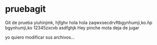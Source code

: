 ﻿# pruebagit
Git de prueba yiuhinjmk,
hjfghv
hola
hola
zaqwxsecdrvftbgynhumji,ko.ñp
bgynhumji,ko
12345zxcvb
asdfghjk
Hey pinche mota deja de jugar
 

yo quiero modificar sus archivos...
